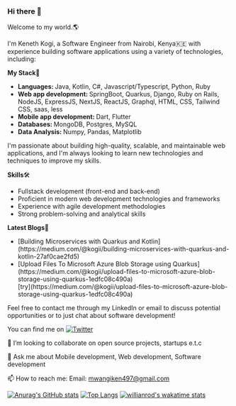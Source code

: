 ### Hi there 👋 
Welcome to my world.🌎

I'm Keneth Kogi, a Software Engineer from Nairobi, Kenya🇰🇪 with experience building software applications using a variety of technologies, including:

<b>My Stack</b>🔧
<ul>
  <li><b>Languages: </b> Java, Kotlin, C#, Javascript/Typescript, Python, Ruby</li>
  <li><b>Web app development: </b>SpringBoot, Quarkus, Django, Ruby on Rails, NodeJS, ExpressJS, NextJS, ReactJS, Graphql, HTML, CSS, Tailwind CSS, saas, less</li>
  <li><b>Mobile app development: </b>Dart, Flutter</li>
  <li><b>Databases: </b>MongoDB, Postgres, MySQL</li>
  <li><b>Data Analysis: </b>Numpy, Pandas, Matplotlib</li>
</ul>

I'm passionate about building high-quality, scalable, and maintainable web applications, and I'm always looking to learn new technologies and techniques to improve my skills.

<b>Skills</b>🛠️
<ul>
  <li>Fullstack development (front-end and back-end)</li>
  <li>Proficient in modern web development technologies and frameworks</li>
  <li>Experience with agile development methodologies</li>
  <li>Strong problem-solving and analytical skills</li>
</ul>

<b>Latest Blogs</b>🧰
<ul>
  <li>[Building Microservices with Quarkus and Kotlin](https://medium.com/@kogii/building-microservices-with-quarkus-and-kotlin-27af0cae2fd5)</li>
  <li>[Upload Files To Microsoft Azure Blob Storage using Quarkus](https://medium.com/@kogii/upload-files-to-microsoft-azure-blob-storage-using-quarkus-1edfc08c490a)</li>
  [try](https://medium.com/@kogii/upload-files-to-microsoft-azure-blob-storage-using-quarkus-1edfc08c490a)
</ul>

<!-- Actual text -->
Feel free to contact me through my LinkedIn or email to discuss potential opportunities or to just chat about software development!

You can find me on [![Twitter][1.2]][1]

<!-- Icons -->

[1.2]: http://i.imgur.com/wWzX9uB.png (twitter icon without padding)
[2.2]: https://raw.githubusercontent.com/MartinHeinz/MartinHeinz/master/linkedin-3-16.png (LinkedIn icon without padding)

<!-- Links to your social media accounts -->

[1]: https://twitter.com/kogii_


👯 I’m looking to collaborate on open source projects, startups e.t.c

💬 Ask me about Mobile development, Web development, Software development

📫 How to reach me: Email: mwangiken497@gmail.com

[![Anurag's GitHub stats](https://github-readme-stats.vercel.app/api?username=kenny-kogi&show_icons=true&theme=radical)](https://github.com/kenny-kogi/github-readme-stats)
[![Top Langs](https://github-readme-stats.vercel.app/api/top-langs/?username=kenny-kogi&layout=compact&show_icons=true&theme=radical)](https://github.com/kenny-kogi/github-readme-stats)
[![willianrod's wakatime stats](https://github-readme-stats.vercel.app/api/wakatime?username=kogii_&show_icons=true&theme=radical)](https://github.com/kenny-kogi/github-readme-stats)

  
